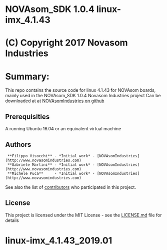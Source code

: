 # NOVAsom_SDK 1.0.4 linux-imx_4.1.43
# (C) Copyright 2017 Novasom Industries
Summary:
========
This repo contains the source code for linux 4.1.43 for NOVAsom boards,
mainly used in the NOVAsom_SDK 1.0.4 Novasom Industries project
Can be downloaded at at [NOVAsomIndustries on github](https://novasomindustries.github.io/linux-imx_4.1.43)
## Prerequisities
A running Ubuntu 16.04 or an equivalent virtual machine

## Authors
```
 **Filippo Visocchi** - *Initial work* - [NOVAsomIndustries](http://www.novasomindustries.com)
 **Gabriele Martini** - *Initial work* - [NOVAsomIndustries](http://www.novasomindustries.com)
 **Michele Puca**     - *Initial work* - [NOVAsomIndustries](http://www.novasomindustries.com)
```
See also the list of [contributors](https://gitlab.com/NovasomIndustries/Doc/contributors) who participated in this project.

## License

This project is licensed under the MIT License - see the [LICENSE.md](LICENSE.md) file for details

# linux-imx_4.1.43_2019.01
